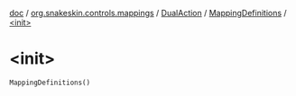 [doc](../../../index.md) / [org.snakeskin.controls.mappings](../../index.md) / [DualAction](../index.md) / [MappingDefinitions](index.md) / [&lt;init&gt;](./-init-.md)

# &lt;init&gt;

`MappingDefinitions()`